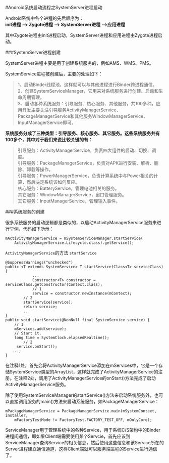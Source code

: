 
#Android系统启动流程之SystemServer进程启动

Android系统中各个进程的先后顺序为：  
**init进程 –-> Zygote进程 –> SystemServer进程 –>应用进程**

其中Zygote进程由init进程启动，SystemServer进程和应用进程由Zygote进程启动。

###SystemServer进程创建

SystemServer进程主要是用于创建系统服务的，例如AMS、WMS、PMS。

SystemService进程被创建后，主要的处理如下：

   >1、启动Binder线程池，这样就可以与其他进程进行Binder跨进程通信。  
    2、创建SystemServiceManager，它用来对系统服务进行创建、启动和生命周期管理。  
    3、启动各种系统服务：引导服务、核心服务、其他服务，共100多种。应用开发主要关注引导服务ActivityManagerService、PackageManagerService和其他服务WindowManagerService、InputManagerService即可。


**系统服务分成了三种类型：引导服务、核心服务、其它服务。这些系统服务共有100多个，其中对于我们来说比较关键的有：**

   >引导服务：ActivityManagerService，负责四大组件的启动、切换、调度。  
    引导服务：PackageManagerService，负责对APK进行安装、解析、删除、卸载等操作。  
    引导服务：PowerManagerService，负责计算系统中与Power相关的计算，然后决定系统该如何反应。  
    核心服务：BatteryService，管理电池相关的服务。  
    其它服务：WindowManagerService，窗口管理服务。  
    其它服务：InputManagerService，管理输入事件。  



###系统服务的创建

很多系统服务的启动逻辑都是类似的，以启动ActivityManagerService服务来进行举例，代码如下所示：

	mActivityManagerService = mSystemServiceManager.startService(
        ActivityManagerService.Lifecycle.class).getService();

`ActivityManagerService`的方法 `startService`

	@SuppressWarnings("unchecked")
	public <T extends SystemService> T startService(Class<T> serviceClass) {
	    		...
	            Constructor<T> constructor = serviceClass.getConstructor(Context.class);
	            // 1
	            service = constructor.newInstance(mContext);
	        // 2
	        startService(service);
	        return service;
	   		...
	}
	public void startService(@NonNull final SystemService service) {
	    // 1
	    mServices.add(service);
	    // Start it.
	    long time = SystemClock.elapsedRealtime();
	        // 2
	     service.onStart();
	   ...;
	}

在注释1处，首先会将ActivityManagerService添加在mServices中，它是一个存储SystemService类型的ArrayList，这样就完成了ActivityManagerService的注册。在注释2处，调用了ActivityManagerService的onStart()方法完成了启动ActivityManagerService服务。

除了使用SystemServiceManager的startService()方法来启动系统服务外，也可以直接调用服务的main()方法来启动系统服务，如PackageManagerService：

	mPackageManagerService = PackageManagerService.main(mSystemContext, installer,
        mFactoryTestMode != FactoryTest.FACTORY_TEST_OFF, mOnlyCore);


ServiceManager用于管理系统中的各种Service，用于系统C/S架构中的Binder进程间通信，即如果Client端需要使用某个Servcie，首先应该到ServiceManager查询Service的相关信息，然后使用这些信息和该Service所在的Server进程建立通信通道，这样Client端就可以服务端进程的Service进行通信了。